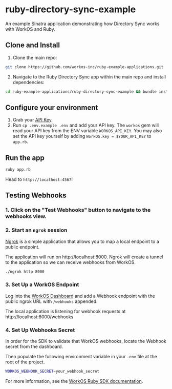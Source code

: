 # ruby-directory-sync-example

An example Sinatra application demonstrating how Directory Sync works with WorkOS and Ruby.

## Clone and Install

1. Clone the main repo:

```sh
git clone https://github.com/workos-inc/ruby-example-applications.git
```

2. Navigate to the Ruby Directory Sync app within the main repo and install dependencies:

```sh
cd ruby-example-applications/ruby-directory-sync-example && bundle install
```

## Configure your environment

1. Grab your [API Key](https://dashboard.workos.com/api-keys).
2. Run `cp .env.example .env` and add your API key. The `workos` gem will read your API key from the ENV variable `WORKOS_API_KEY`. You may also set the API key yourself by adding `WorkOS.key = $YOUR_API_KEY` to `app.rb`.

## Run the app

```sh
ruby app.rb
```

Head to `http://localhost:4567`!

## Testing Webhooks

### 1. Click on the "Test Webhooks" button to navigate to the webhooks view.


### 2. Start an `ngrok` session

[Ngrok](https://ngrok.com/) is a simple application that allows you to map a local endpoint to a public endpoint.

The application will run on http://localhost:8000. Ngrok will create a tunnel to the application so we can receive webhooks from WorkOS.

```sh
./ngrok http 8000
```

### 3. Set Up a WorkOS Endpoint

Log into the [WorkOS Dashboard](https://dashboard.workos.com/webhooks) and add a Webhook endpoint with the public ngrok URL with `/webhooks` appended.

The local application is listening for webhook requests at http://localhost:8000/webhooks

### 4. Set Up Webhooks Secret

In order for the SDK to validate that WorkOS webhooks, locate the Webhook secret from the dashboard.

Then populate the following environment variable in your `.env` file at the root of the project.

```sh
WORKOS_WEBHOOK_SECRET=your_webhook_secret
```

For more information, see the [WorkOS Ruby SDK documentation](https://docs.workos.com/sdk/ruby).